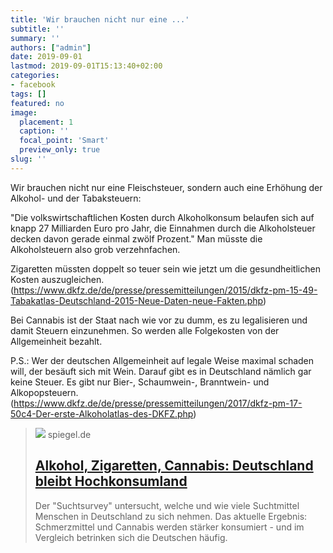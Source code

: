 ```yaml
---
title: 'Wir brauchen nicht nur eine ...'
subtitle: ''
summary: ''
authors: ["admin"]
date: 2019-09-01
lastmod: 2019-09-01T15:13:40+02:00
categories:
- facebook
tags: []
featured: no
image:
  placement: 1
  caption: ''
  focal_point: 'Smart'
  preview_only: true
slug: ''
---
```

Wir brauchen nicht nur eine Fleischsteuer, sondern auch eine Erhöhung der Alkohol- und der Tabaksteuern:

"Die volkswirtschaftlichen Kosten durch Alkoholkonsum belaufen sich auf knapp 27 Milliarden Euro pro Jahr, die Einnahmen durch die Alkoholsteuer decken davon gerade einmal zwölf Prozent."
Man müsste die Alkoholsteuern also grob verzehnfachen.

Zigaretten müssten doppelt so teuer sein wie jetzt um die gesundheitlichen Kosten auszugleichen.  (https://www.dkfz.de/de/presse/pressemitteilungen/2015/dkfz-pm-15-49-Tabakatlas-Deutschland-2015-Neue-Daten-neue-Fakten.php)

Bei Cannabis ist der Staat nach wie vor zu dumm, es zu legalisieren und damit Steuern einzunehmen. So werden alle Folgekosten von der Allgemeinheit bezahlt. 

P.S.: Wer der deutschen Allgemeinheit auf legale Weise maximal schaden will, der besäuft sich mit Wein. Darauf gibt es in Deutschland nämlich gar keine Steuer. Es gibt nur Bier-, Schaumwein-, Branntwein- und Alkopopsteuern. (https://www.dkfz.de/de/presse/pressemitteilungen/2017/dkfz-pm-17-50c4-Der-erste-Alkoholatlas-des-DKFZ.php)
> [![](https://cdn.prod.www.spiegel.de/images/1ec7afbc-0001-0004-0000-000001428482_w1200_r1.778_fpx59.84_fpy49.98.jpg)](https://www.spiegel.de/gesundheit/diagnose/alkohol-zigaretten-cannabis-deutschland-bleibt-hochkonsumland-a-1283227.html)
> spiegel.de
> ## [Alkohol, Zigaretten, Cannabis: Deutschland bleibt Hochkonsumland](https://www.spiegel.de/gesundheit/diagnose/alkohol-zigaretten-cannabis-deutschland-bleibt-hochkonsumland-a-1283227.html)
>
>Der "Suchtsurvey" untersucht, welche und wie viele Suchtmittel Menschen in Deutschland zu sich nehmen. Das aktuelle Ergebnis: Schmerzmittel und Cannabis werden stärker konsumiert - und im Vergleich betrinken sich die Deutschen häufig.

